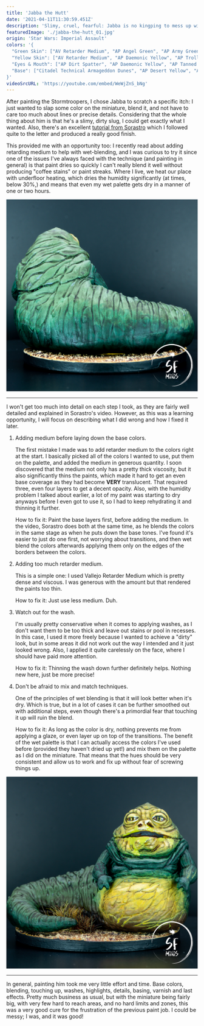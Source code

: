 ```yaml
---
title: 'Jabba the Hutt'
date: '2021-04-11T11:30:59.451Z'
description: 'Slimy, cruel, fearful: Jabba is no kingping to mess up with. Just ask Solo.'
featuredImage: './jabba-the-hutt_01.jpg'
origin: 'Star Wars: Imperial Assault'
colors: '{
  "Green Skin": ["AV Retarder Medium", "AP Angel Green", "AP Army Green", "AP Matt White", "AP Mid Brown Quickshade", "AP Green Tone Quickshade"],
  "Yellow Skin": ["AV Retarder Medium", "AP Daemonic Yellow", "AP Troll Claws", "AP Dirt Spatter", "AV Glaze Medium", "AP Matt White", "AP Mid Brown Quickshade", "AP Green Tone Quickshade"],
  "Eyes & Mouth": ["AP Dirt Spatter", "AP Daemonic Yellow", "AP Tanned Flesh", "AP Matt White", "AP Matt Black", "AP Matt White", "AP Disgusting Slime Effects"],
  "Base": ["Citadel Technical Armageddon Dunes", "AP Desert Yellow", "AP Mythical Orange", "AP Arid Earth", "AP Strong Tone Quickshade", "AP Mid Brown Quickshade"]
}'
videoSrcURL: 'https://youtube.com/embed/WeWjZnS_bNg'
---
```


After painting the Stormtroopers, I chose Jabba to scratch a specific itch: I just wanted to slap some color on the miniature, blend it, and not have to care too much about lines or precise details. Considering that the whole thing about him is that he's a slimy, dirty slug, I could get exactly what I wanted. Also, there's an excellent [tutorial from Sorastro](https://www.youtube.com/watch?v=imFCPPLFwp4) which I followed quite to the letter and produced a really good finish.

This provided me with an opportunity too: I recently read about adding retarding medium to help with wet-blending, and I was curious to try it since one of the issues I've always faced with the technique (and painting in general) is that paint dries so quickly I can't really blend it well without producing "coffee stains" or paint streaks. Where I live, we heat our place with underfloor heating, which dries the humidity significantly (at times, below 30%,) and means that even my wet palette gets dry in a manner of one or two hours.

![Back View](./jabba-the-hutt_04.jpg)

---

I won't get too much into detail on each step I took, as they are fairly well detailed and explained in Sorastro's video. However, as this was a learning opportunity, I will focus on describing what I did wrong and how I fixed it later.

1. Adding medium before laying down the base colors.

   The first mistake I made was to add retarder medium to the colors right at the start. I basically picked all of the colors I wanted to use, put them on the palette, and added the medium in generous quantity. I soon discovered that the medium not only has a pretty thick viscosity, but it also significantly thins the paints, which made it hard to get an even base coverage as they had become **VERY** translucent. That required three, even four layers to get a decent opacity. Also, with the humidity problem I talked about earlier, a lot of my paint was starting to dry anyways before I even got to use it, so I had to keep rehydrating it and thinning it further.

   How to fix it: Paint the base layers first, before adding the medium. In the video, Sorastro does both at the same time, as he blends the colors in the same stage as when he puts down the base tones. I've found it's easier to just do one first, not worrying about transitions, and then wet blend the colors afterwards applying them only on the edges of the borders between the colors.

2. Adding too much retarder medium.

   This is a simple one: I used Vallejo Retarder Medium which is pretty dense and viscous. I was generous with the amount but that rendered the paints too thin.

   How to fix it: Just use less medium. Duh.

3. Watch out for the wash.

   I'm usually pretty conservative when it comes to applying washes, as I don't want them to be too thick and leave out stains or pool in recesses. In this case, I used it more freely because I wanted to achieve a "dirty" look, but in some areas it did not work out the way I intended and it just looked wrong. Also, I applied it quite carelessly on the face, where I should have paid more attention.

   How to fix it: Thinning the wash down further definitely helps. Nothing new here, just be more precise!

4. Don't be afraid to mix and match techniques.

   One of the principles of wet blending is that it will look better when it's dry. Which is true, but in a lot of cases it can be further smoothed out with additional steps, even though there's a primordial fear that touching it up will ruin the blend.

   How to fix it: As long as the color is dry, nothing prevents me from applying a glaze, or even layer up on top of the transitions. The benefit of the wet palette is that I can actually access the colors I've used before (provided they haven't dried up yet!) and mix them on the palette as I did on the miniature. That means that the hues should be very consistent and allow us to work and fix up without fear of screwing things up.

![Front View](./jabba-the-hutt_02.jpg)

---

In general, painting him took me very little effort and time. Base colors, blending, touching up, washes, highlights, details, basing, varnish and last effects. Pretty much business as usual, but with the miniature being fairly big, with very few hard to reach areas, and no hard limits and zones, this was a very good cure for the frustration of the previous paint job. I could be messy; I was, and it was good!

